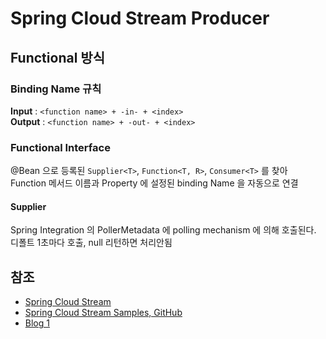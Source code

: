 # Spring Cloud Stream Producer

## Functional 방식

### Binding Name 규칙
**Input** : `<function name> + -in- + <index>`  
**Output** : `<function name> + -out- + <index>`

### Functional Interface
@Bean 으로 등록된 `Supplier<T>`, `Function<T, R>`, `Consumer<T>` 를 찾아  
Function 메서드 이름과 Property 에 설정된 binding Name 을 자동으로 연결

#### Supplier
Spring Integration 의 PollerMetadata 에 polling mechanism 에 의해 호출된다.  
디폴트 1초마다 호출, null 리턴하면 처리안됨

## 참조
- [Spring Cloud Stream](https://docs.spring.io/spring-cloud-stream/docs/3.2.1/reference/html/)
- [Spring Cloud Stream Samples, GitHub](https://github.com/spring-cloud/spring-cloud-stream-samples)
- [Blog 1](https://medium.com/@odysseymoon/spring-cloud-stream-with-rabbitmq-c273ed9a79b)
